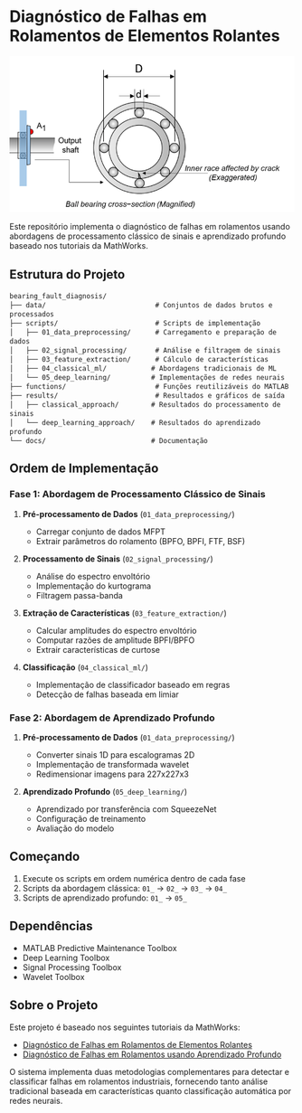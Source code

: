 # Diagnóstico de Falhas em Rolamentos de Elementos Rolantes

![Diagrama de Diagnóstico de Falhas](assets/RollingElementBearingFaultDiagnosisExample_01.png)

Este repositório implementa o diagnóstico de falhas em rolamentos usando abordagens de processamento clássico de sinais e aprendizado profundo baseado nos tutoriais da MathWorks.

## Estrutura do Projeto

```
bearing_fault_diagnosis/
├── data/                           # Conjuntos de dados brutos e processados
├── scripts/                        # Scripts de implementação
│   ├── 01_data_preprocessing/      # Carregamento e preparação de dados
│   ├── 02_signal_processing/       # Análise e filtragem de sinais
│   ├── 03_feature_extraction/      # Cálculo de características
│   ├── 04_classical_ml/           # Abordagens tradicionais de ML
│   └── 05_deep_learning/          # Implementações de redes neurais
├── functions/                      # Funções reutilizáveis do MATLAB
├── results/                        # Resultados e gráficos de saída
│   ├── classical_approach/        # Resultados do processamento de sinais
│   └── deep_learning_approach/    # Resultados do aprendizado profundo
└── docs/                          # Documentação
```

## Ordem de Implementação

### Fase 1: Abordagem de Processamento Clássico de Sinais
1. **Pré-processamento de Dados** (`01_data_preprocessing/`)
   - Carregar conjunto de dados MFPT
   - Extrair parâmetros do rolamento (BPFO, BPFI, FTF, BSF)
   
2. **Processamento de Sinais** (`02_signal_processing/`)
   - Análise do espectro envoltório
   - Implementação do kurtograma
   - Filtragem passa-banda

3. **Extração de Características** (`03_feature_extraction/`)
   - Calcular amplitudes do espectro envoltório
   - Computar razões de amplitude BPFI/BPFO
   - Extrair características de curtose

4. **Classificação** (`04_classical_ml/`)
   - Implementação de classificador baseado em regras
   - Detecção de falhas baseada em limiar

### Fase 2: Abordagem de Aprendizado Profundo
1. **Pré-processamento de Dados** (`01_data_preprocessing/`)
   - Converter sinais 1D para escalogramas 2D
   - Implementação de transformada wavelet
   - Redimensionar imagens para 227x227x3

2. **Aprendizado Profundo** (`05_deep_learning/`)
   - Aprendizado por transferência com SqueezeNet
   - Configuração de treinamento
   - Avaliação do modelo

## Começando

1. Execute os scripts em ordem numérica dentro de cada fase
2. Scripts da abordagem clássica: `01_` → `02_` → `03_` → `04_`
3. Scripts de aprendizado profundo: `01_` → `05_`

## Dependências
- MATLAB Predictive Maintenance Toolbox
- Deep Learning Toolbox
- Signal Processing Toolbox
- Wavelet Toolbox

## Sobre o Projeto

Este projeto é baseado nos seguintes tutoriais da MathWorks:
- [Diagnóstico de Falhas em Rolamentos de Elementos Rolantes](https://www.mathworks.com/help/predmaint/ug/Rolling-Element-Bearing-Fault-Diagnosis.html)
- [Diagnóstico de Falhas em Rolamentos usando Aprendizado Profundo](https://www.mathworks.com/help/predmaint/ug/rolling-element-bearing-fault-diagnosis-using-deep-learning.html)

O sistema implementa duas metodologias complementares para detectar e classificar falhas em rolamentos industriais, fornecendo tanto análise tradicional baseada em características quanto classificação automática por redes neurais.